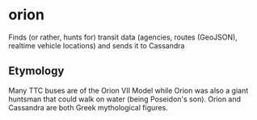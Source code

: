 # orion
Finds (or rather, hunts for) transit data (agencies, routes (GeoJSON), realtime vehicle locations) and sends it to Cassandra


## Etymology

Many TTC buses are of the Orion VII Model while Orion was also a giant huntsman that could walk on water (being Poseidon's son). Orion and Cassandra are both Greek mythological figures.

